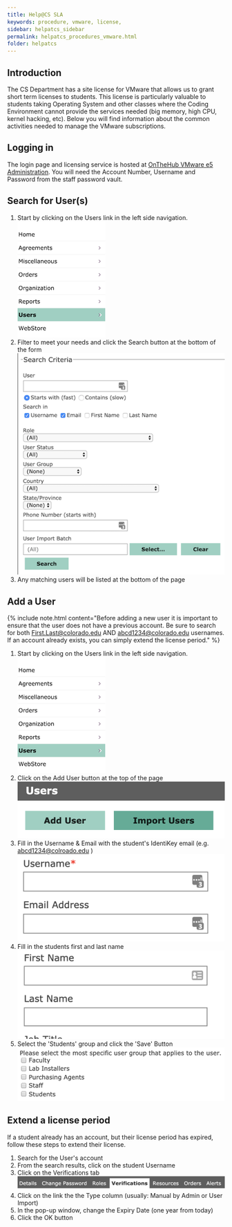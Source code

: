 ```yaml
---
title: Help@CS SLA
keywords: procedure, vmware, license,
sidebar: helpatcs_sidebar
permalink: helpatcs_procedures_vmware.html
folder: helpatcs
---
```


## Introduction

The CS Department has a site license for VMware that allows us to grant short term licenses to students. This license is particularly valuable to students taking Operating System and other classes where the Coding Environment cannot provide the services needed (big memory, high CPU, kernel hacking, etc). Below you will find information about the common activities needed to manage the VMware subscriptions.

## Logging in

The login page and licensing service is hosted at [OnTheHub VMware e5 Administration](https://e5.onthehub.com/Admin/Security/Signin.aspx?rurl=%2fAdmin%2fUsers%2fUserList.aspx). You will need the Account Number, Username and Password from the staff password vault.

## Search for User(s)

1. Start by clicking on the Users link in the left side navigation.
![navigation with the user menu option selected](/images/vmware_onthehub/nav_users.png)
2. Filter to meet your needs and click the Search button at the bottom of the form
![user search form](/images/vmware_onthehub/user_search.png)
3. Any matching users will be listed at the bottom of the page

## Add a User

{% include note.html content="Before adding a new user it is important to ensure that the user does not have a previous account. Be sure to search for both First.Last@colorado.edu AND abcd1234@colorado.edu usernames. If an account already exists, you can simply extend the license period." %}

1. Start by clicking on the Users link in the left side navigation.
![navigation with the user menu option selected](/images/vmware_onthehub/nav_users.png)
2. Click on the Add User button at the top of the page
![user add and import buttons](/images/vmware_onthehub/user_add.png)
3. Fill in the Username & Email with the student's IdentiKey email (e.g. abcd1234@colroado.edu )
![user add username and email](/images/vmware_onthehub/user_add_email.png)
4. Fill in the students first and last name
![user add username and email](/images/vmware_onthehub/user_add_name.png)
5. Select the 'Students' group and click the 'Save' Button
![user add username and email](/images/vmware_onthehub/user_add_role.png)

## Extend a license period

If a student already has an account, but their license period has expired, follow these steps to extend their license.

1. Search for the User's account
2. From the search results, click on the student Username
3. Click on the Verifications tab
![user verification tab](/images/vmware_onthehub/user_verification.png)
4. Click on the link the the Type column (usually: Manual by Admin or User Import)
5. In the pop-up window, change the Expiry Date (one year from today)
6. Click the OK button
